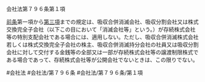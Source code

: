会社法第７９６条第１項

[前条](会社法＿＿＿＿第７９５条第１項)第一項から[第三項](会社法＿＿＿＿第７９６条第３項)までの規定は、吸収合併消滅会社、吸収分割会社又は株式交換完全子会社（以下この目において「消滅会社等」という。）が存続株式会社等の特別支配会社である場合には、適用しない。ただし、吸収合併消滅株式会社若しくは株式交換完全子会社の株主、吸収合併消滅持分会社の社員又は吸収分割会社に対して交付する金銭等の全部又は一部が存続株式会社等の譲渡制限株式である場合であって、存続株式会社等が公開会社でないときは、この限りでない。

#会社法
#会社法/第７９６条
#会社法/第７９６条/第１項
